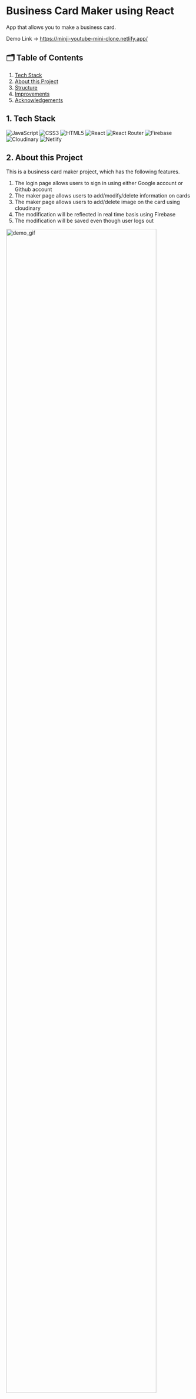 # Business Card Maker using React

App that allows you to make a business card.

Demo Link → https://minji-youtube-mini-clone.netlify.app/

## 🗂 Table of Contents

1. [Tech Stack](#1-tech-stack)
2. [About this Project](#2-about-this-project)
3. [Structure](#3-structure)
4. [Improvements](#4-improvements)
5. [Acknowledgements](#5-acknowledgements)

## 1. Tech Stack

<img alt="JavaScript" src="https://img.shields.io/badge/javascript%20-%23323330.svg?&style=for-the-badge&logo=javascript&logoColor=%23F7DF1E"/> <img alt="CSS3" src="https://img.shields.io/badge/css3%20-%231572B6.svg?&style=for-the-badge&logo=css3&logoColor=white"/> <img alt="HTML5" src="https://img.shields.io/badge/html5%20-%23E34F26.svg?&style=for-the-badge&logo=html5&logoColor=white"/> <img alt="React" src="https://img.shields.io/badge/react%20-%2320232a.svg?&style=for-the-badge&logo=react&logoColor=%2361DAFB"/> <img alt="React Router" src ="https://img.shields.io/badge/react router-CA4245.svg?&style=for-the-badge&logo=reactrouter&logoColor=white"/> <img alt="Firebase" src ="https://img.shields.io/badge/Firebase-FFCA28.svg?&style=for-the-badge&logo=firebase&logoColor=white"/> <img alt="Cloudinary" src ="https://img.shields.io/badge/Cloudinary-3448c5.svg?&style=for-the-badge&logo=cloudinary&logoColor=white"/> <img alt="Netlify" src ="https://img.shields.io/badge/Netlify-00c7b7.svg?&style=for-the-badge&logo=netlify&logoColor=white"/>

## 2. About this Project

This is a business card maker project, which has the following features.

1. The login page allows users to sign in using either Google account or Github account
2. The maker page allows users to add/modify/delete information on cards
3. The maker page allows users to add/delete image on the card using cloudinary
4. The modification will be reflected in real time basis using Firebase
5. The modification will be saved even though user logs out

<img width="90%" alt="demo_gif" src="/public/images/readme/youtube_demo.gif">

### 🏠 Default Page

<div>
<img width="45%" alt="default_large_screen" src="/public/images/readme/default_mac.png"> 
<img width="45%" alt="default_mid_size_screen" src="/public/images/readme/default_mac_smaller.png">
</div>

<div>
<img width="45%" alt="default_ipad_screen" src="/public/images/readme/default_ipad.png"> 
<img width="45%" alt="default_small_screen" src="/public/images/readme/default_small.png">
</div>

- Receive data from the YouTube API using Postman to display the channel thumbnail, title, channel name, uploaded date of the most popular video as of today
- The number of videos displayed gets adjusted according to the screen size - Responsive design.

### 🔎 Search Page

<div>
<img width="45%" alt="search_mac" src="/public/images/readme/search_mac.png"> 
<img width="45%" alt="search_smaller" src="/public/images/readme/search_smaller.png">
</div>

- When the user types in keywords in the search bar, the application will display the corresponding videos using YouTube API.

### 📼 Play Video Page

<div>
<img width="45%" alt="play_mac" src="/public/images/readme/play_mac.png"> 
<img width="45%" alt="play_smaller" src="/public/images/readme/play_smaller.png">
</div>

- When the user clicks a thumbnail on the searched list, the page will display the video and the metadata that corresponds the videoid.

## 3. Structure

Demo Link → https://minji-youtube-mini-clone.netlify.app/

### 🏠 Default page - Most popular videos

<div>
<img width="100%" alt="default_structure" src="/public/images/readme/default_structure.png">
</div>

1. When the <em>App</em> component gets mounted, it will get the most popular videos using YouTube API stored in <em>youtube.js</em> and <em>.env</em>.
2. The <em>App</em> component will send props to <em>video list</em> and <em>video item</em> component (including number 3).
3. It will render the <em>video items</em> component in <em>video list</em> component.

### 🔎 Search Page

<div>
<img width="100%" alt="keyword_structure" src="/public/images/readme/keyword_structure.png">
</div>

1. The <em>App</em> component receives the keyword When the user types the keyword in the search input bar.
2. The <em>App</em> state gets changed.
3. Using the class function in <em>youtube.js</em>, it will get the corresponding videos.
4. It will update the <em>video list</em> component.
5. Then, it will render the <em>video item</em> component.

### 📼 Play Video Page

<div>
<img width="100%" alt="play_structure" src="/public/images/readme/play_structure.png">
</div>

1. The user clicks one of the video item.
2. The <em>App</em> component's state gets changed.
3. Using the class function in <em>youtube.js</em>, it will get the corresponding video url.
4. It will update the <em>play video</em> component.
5. Then, it will render the video

## 4. Improvements

Some of the features I would like to work on in the future are 1) infinite scroll function on the default page 2) channel label image on the side of channel title and uploaded date 3) the comments/ number of likes and dislikes/ number of subscribers 4) light and dark mode 5) the loading spinner and much more!

## 5. Acknowledgements

- YouTube Data API
- Dream Coding
